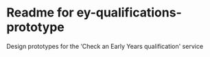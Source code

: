 # Readme for ey-qualifications-prototype
Design prototypes for the ‘Check an Early Years qualification' service
